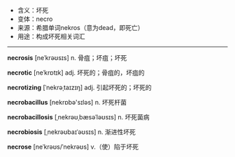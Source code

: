 - <span class="definition">含义：坏死</span>
- <span class="definition">变体：necro</span>
- <span class="definition">来源：希腊单词nekros（意为dead，即死亡）</span>
- <span class="definition">用途：构成坏死相关词汇</span>

---

<span class="vocabulary">**necrosis**</span> [neˈkrəʊsɪs] n. 骨疽；坏疽；坏死

<span class="vocabulary">**necrotic**</span> [neˈkrɒtɪk] adj. 坏死的；骨疽的，坏疽的

<span class="vocabulary">**necrotizing**</span> [ˈnekrəˌtaɪzɪŋ] adj. 引起坏死的；坏死的

<span class="vocabulary">**necrobacillus**</span> [nekrɒbə'sɪləs] n. 坏死杆菌

<span class="vocabulary">**necrobacillosis**</span> [ˌnekrəʊˌbæsәˈləʊsɪs] n. 坏死菌病

<span class="vocabulary">**necrobiosis**</span> [ˌnekrəʊbaɪˈəʊsɪs] n. 渐进性坏死

<span class="vocabulary">**necrose**</span> [neˈkrəʊs/ˈnekrəʊs] v.（使）陷于坏死
